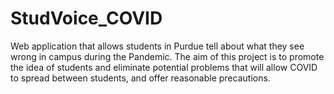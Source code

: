 # StudVoice_COVID
Web application that allows students in Purdue tell about what they see wrong in campus during the Pandemic. The aim of this project is to promote the idea of students and eliminate potential problems that will allow COVID to spread between students, and offer reasonable precautions.
